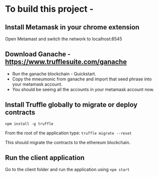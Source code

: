 # To build this project -

## Install Metamask in your chrome extension
Open Metamast and switch the network to localhost:8545

## Download Ganache - https://www.trufflesuite.com/ganache
- Run the ganache blockchain - Quickstart.
- Copy the mneumonic from ganache and import that seed phrase into your metamask account.
- You should be seeing all the accounts in your metamask account now.

## Install Truffle globally to migrate or deploy contracts 
`npm install -g truffle`

From the root of the application type:
`truffle migrate --reset` 

This should migrate the contracts to the ethereum blockchain.

## Run the client application
Go to the client folder and run the application using `npm start`
